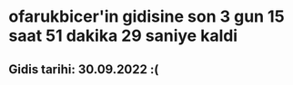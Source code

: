 # ofarukbicer'in gidisine son 3 gun 15 saat 51 dakika 29 saniye kaldi

## Gidis tarihi: 30.09.2022 :(
